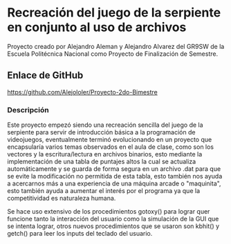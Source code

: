 # Recreación del juego de la serpiente en conjunto al uso de archivos

Proyecto creado por Alejandro Aleman y Alejandro Alvarez del GR9SW de la Escuela Politécnica Nacional como Proyecto de Finalización de Semestre.

## Enlace de GitHub

<https://github.com/Alejololer/Proyecto-2do-Bimestre>

### Descripción

Este proyecto empezó siendo una recreación sencilla del juego de la serpiente para servir de introducción básica a la programación de videojuegos, eventualmente terminó evolucionando en un proyecto que encapsularía varios temas observados en el aula de clase, como son los vectores y la escritura/lectura en archivos binarios, esto mediante la implementación de una tabla de puntajes altos la cual se actualiza automáticamente y se guarda de forma segura en un archivo .dat para que se evite la modificación no permitida de esta tabla, esto también nos ayuda a acercarnos más a una experiencia de una máquina arcade o "maquinita", esto también ayuda a aumentar el interés por el programa ya que la competitividad es naturaleza humana.

Se hace uso extensivo de los procedimientos gotoxy() para lograr quer funcione tanto la interacción del usuario como la simulación de la GUI que se intenta lograr, otros nuevos procedimientos que se usaron son kbhit() y getch() para leer los inputs del teclado del usuario.